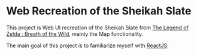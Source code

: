 # Web Recreation of the Sheikah Slate

This project is Web UI recreation of the Sheikah Slate from [The Legend of Zelda : Breath of the Wild](https://en.wikipedia.org/wiki/The_Legend_of_Zelda:_Breath_of_the_Wild), mainly the Map functionality.

The main goal of this project is to familiarize myself with [ReactJS](https://react.dev/).